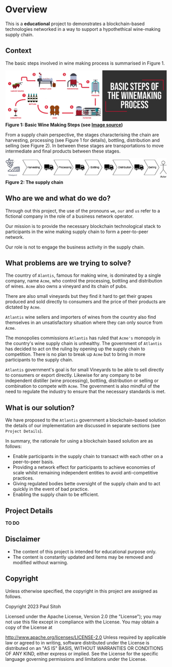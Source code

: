 # Overview

This is a **educational** project to demonstrates a blockchain-based technologies networked in a way to support a hypothethical wine-making supply chain.

## Context

The basic steps involved in wine making process is summarised in Figure 1.

![wine making](./assets/img/winemaking.webp)</br>
**Figure 1: Basic Wine Making Steps (see [Image source](https://finding.wine/blogs/blog-posts/basic-steps-of-the-winemaking-process))**

From a supply chain perspective, the stages characterising the chain are harvesting, processing (see Figure 1 for details), bottling, distribution and selling (see Figure 2). In between these stages are transportations to move intermediate and final products between these stages.

![Supply chain](./assets/img/supplychain.jpg)</br>
**Figure 2: The supply chain**

## Who are we and what do we do?

Through out this project, the use of the pronouns `we`, `our` and `us` refer to a fictional company in the role of a business network operator. 

Our mission is to provide the necessary blockchain technological stack to participants in the wine making supply chain to form a peer-to-peer network.

Our role is not to engage the business activity in the supply chain.

## What problems are we trying to solve?

The country of `Alantis`, famous for making wine, is dominated by a single company, name `Acme`, who control the processing, bottling and distribution of wines. `Acme` also owns a vineyard and its chain of pubs.

There are also small vineyards but they find it hard to get their grapes produced and sold directly to consumers and the price of their products are dictated by `Acme`.

`Atlantis` wine sellers and importers of wines from the country also find themselves in an unsatisfactory situation where they can only source from `Acme`.

The monopolies commissions `Atlantis` has ruled that `Acme's` monopoly in the country's wine supply chain is unhealthy. The government of `Atlantis` has decided to act on the ruling by opening up the supply chain to competition. There is no plan to break up `Acme` but to bring in more participants to the supply chain.

`Atlantis` government's goal is for small Vineyards to be able to sell directly to consumers or export directly. Likewise for any company to be independent distiller (wine processing), bottling, distribution or selling or combination to compete with `Acme`. The government is also mindful of the need to regulate the industry to ensure that the necessary standards is met.

## What is our solution?

We have proposed to the `Atlantis` government a blockchain-based solution the details of our implementation are discussed in separate sections (see `Project Details`).

In summary, the rationale for using a blockchain based solution are as follows:

* Enable participants in the supply chain to transact with each other on a peer-to-peer basis.
* Providing a network effect for participants to achieve economies of scale whilst remaining independent entities to avoid anti-competitive practices.
* Giving regulated bodies bette oversight of the supply chain and to act quickly in the event of bad practice.
* Enabling the supply chain to be efficient.

## Project Details

**TO DO**

## Disclaimer

* The content of this project is intended for educational purpose only.
* The content is constantly updated and items may be removed and modified without warning.

## Copyright

Unless otherwise specified, the copyright in this project are assigned as follows.

Copyright 2023 Paul Sitoh

Licensed under the Apache License, Version 2.0 (the "License"); you may not use this file except in compliance with the License. You may obtain a copy of the License at

http://www.apache.org/licenses/LICENSE-2.0
Unless required by applicable law or agreed to in writing, software distributed under the License is distributed on an "AS IS" BASIS, WITHOUT WARRANTIES OR CONDITIONS OF ANY KIND, either express or implied. See the License for the specific language governing permissions and limitations under the License.